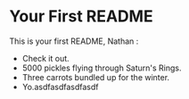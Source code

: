 # Your First README #

This is your first README, Nathan :

- Check it out.
- 5000 pickles flying through Saturn's Rings.
- Three carrots bundled up for the winter.
- Yo.asdfasdfasdfasdf